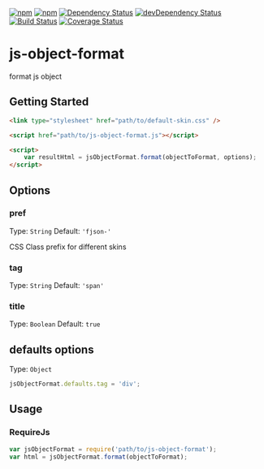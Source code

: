 [![npm](http://img.shields.io/npm/v/js-object-format.svg?style=flat-square)](https://www.npmjs.com/package/js-object-format)
[![npm](http://img.shields.io/npm/l/js-object-format.svg?style=flat-square)](http://opensource.org/licenses/MIT)
[![Dependency Status](https://david-dm.org/aliaksandr-pasynkau/js-object-format.svg?style=flat-square)](https://david-dm.org/aliaksandr-pasynkau/js-object-format)
[![devDependency Status](https://david-dm.org/aliaksandr-pasynkau/js-object-format/dev-status.svg?style=flat-square)](https://david-dm.org/aliaksandr-pasynkau/js-object-format#info=devDependencies)
[![Build Status](https://travis-ci.org/aliaksandr-pasynkau/js-object-format.svg?branch=master&style=flat-square)](https://travis-ci.org/aliaksandr-pasynkau/js-object-format)
[![Coverage Status](https://img.shields.io/coveralls/aliaksandr-pasynkau/js-object-format.svg?style=flat-square)](https://coveralls.io/r/aliaksandr-pasynkau/js-object-format?branch=master)

# js-object-format

format js object

## Getting Started
```html
<link type="stylesheet" href="path/to/default-skin.css" />

<script href="path/to/js-object-format.js"></script>

<script>
	var resultHtml = jsObjectFormat.format(objectToFormat, options);
</script>
```


## Options

### pref
Type: `String`
Default: `'fjson-'`

CSS Class prefix for different skins

### tag
Type: `String`
Default: `'span'`


### title
Type: `Boolean`
Default: `true`

## defaults options
Type: `Object`
```js
jsObjectFormat.defaults.tag = 'div';
```

## Usage

### RequireJs
```js
var jsObjectFormat = require('path/to/js-object-format');
var html = jsObjectFormat.format(objectToFormat);
```
